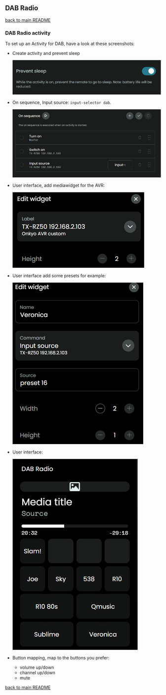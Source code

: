 ## DAB Radio

[back to main README](../README.md#example-activities)

### DAB Radio activity

To set up an Activity for DAB, have a look at these screenshots:

- Create activity and prevent sleep

  ![](../screenshots/prevent-sleep.png)

- On sequence, Input source: `input-selector dab`.

  ![](../screenshots/dab-on.png)

- User interface, add mediawidget for the AVR: 

  ![](../screenshots/dab-mediawidget.png)

- User interface add some presets for example:

  ![](../screenshots/dab-preset.png)

- User interface:

  ![](../screenshots/dab-interface.png)

- Button mapping, map to the buttons you prefer:
  - volume up/down
  - channel up/down
  - mute

[back to main README](../README.md#example-activities)